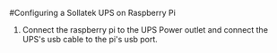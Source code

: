 #Configuring a Sollatek UPS on Raspberry Pi

1. Connect the raspberry pi to the UPS Power outlet and connect the UPS's usb cable to the pi's usb port.

